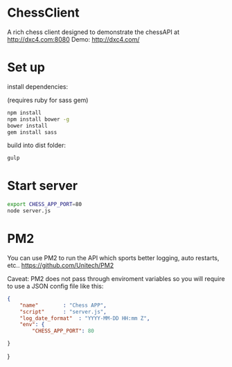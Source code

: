 ChessClient
========

A rich chess client designed to demonstrate the chessAPI at http://dxc4.com:8080
Demo: http://dxc4.com/

Set up
=========

install dependencies:

(requires ruby for sass gem)

```sh
npm install
npm install bower -g
bower install
gem install sass
```

build into dist folder:
```sh
gulp
```

Start server
==========

```sh
export CHESS_APP_PORT=80
node server.js
```

PM2 
=========

You can use PM2 to run the API which sports better logging, auto restarts, etc.. 
https://github.com/Unitech/PM2

Caveat: PM2 does not pass through enviroment variables so you will require to use a JSON config file like this:

```json
{
    "name"        : "Chess APP",
    "script"      : "server.js",
    "log_date_format"  : "YYYY-MM-DD HH:mm Z",
    "env": {
        "CHESS_APP_PORT": 80
```
    }
}
```
